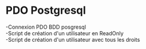 # PDO Postgresql

-Connexion PDO BDD posgresql </br>
-Script de création d'un utilisateur en ReadOnly </br>
-Script de création d'un utilisateur avec tous les droits</br>
